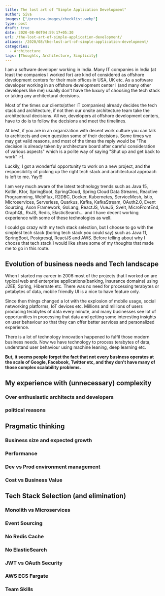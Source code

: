 ```yaml
---
title: The lost art of "Simple Application Development"
author: Siva
images: ["/preview-images/checklist.webp"]
type: post
draft: true
date: 2020-08-06T04:59:17+05:30
url: /the-lost-art-of-simple-application-development/
aliases: /2020/08/the-lost-art-of-simple-application-development/
categories:
  - Architecture
tags: [Thoughts, Architecture, Simplicity]
---
```


I am a software developer working in India. Many IT companies in India (at least the companies I worked for) 
are kind of considered as offshore development centers for their main offices in USA, UK etc. 
As a software developer working in an offshore development center I (and many other developers like me) 
usually don't have the luxury of choosing the tech stack or taking any architectural decisions. 

Most of the times our clients(other IT companies) already decides the tech stack and architecture, 
if not then our onsite architecture team take the architectural decisions. 
All we, developers at offshore development centers, have to do is to follow the decisions and meet the timelines.

At best, if you are in an organization with decent work culture you can talk to architects and even question some of their decisions.
Some times we may get valid reasons, and most of the times the reply would be 
"The decision is already taken by architecture board after careful consideration of various aspects" which is a polite way of saying "Shut up and get back to work" :-).

Luckily, I got a wonderful opportunity to work on a new project, and the responsibility of picking up the right tech stack and architectural approach is left to me. Yay!!!

I am very much aware of the latest technology trends such as Java 15, Kotlin, Ktor, SpringBoot, SpringCloud, Spring Cloud Data Streams, Reactive Programming, WebFlux, R2DBC, Docker, Kubernetes, ServiceMesh, Istio, 
Microservices, Serverless, Quarkus, Kafka, KafkaStream, OAuth2.0, Event Sourcing, Axon Framework, GoLang,  ReactJS, VueJS, Svelt, MicroFrontEnd, GraphQL, RxJS, Redis, ElasticSearch...
and I have decent working experience with some of these technologies as well.

I could go crazy with my tech stack selection, but I choose to go with the simplest tech stack (boring tech stack you could say) such as Java 11, SpringBoot, Postgresql, ReactJS and AWS.
Before telling about why I choose that tech stack I would like share some of my thoughts that made me to go in this route.

## Evolution of business needs and Tech landscape
When I started my career in 2006 most of the projects that I worked on are typical web and enterprise applications(banking, insurance domains) using J2EE, Spring, Hibernate etc.
There was no need for processing terabytes or petabytes of data, mobile friendly UI is a nice to have feature only.

Since then things changed a lot with the explosion of mobile usage, social networking platforms, IoT devices etc.
Millions and millions of users producing terabytes of data every minute, and many businesses see lot of opportunities in 
processing that data and getting some interesting insights on user behaviour so that they can offer better services and personalized experience.

There is a lot of technology innovation happened to fulfil those modern business needs. 
Now we have technology to process terabytes of data, understand user behaviour using machine leaning, deep learning etc.

**But, it seems people forget the fact that not every business operates at the scale of Google, Facebook, Twitter etc, 
and they don't have many of those complex scalability problems.**

## My experience with (unnecessary) complexity

### Over enthusiastic architects and developers
### political reasons

## Pragmatic thinking

### Business size and expected growth
### Performance
### Dev vs Prod environment management
### Cost vs Business Value

## Tech Stack Selection (and elimination)
### Monolith vs Microservices
### Event Sourcing
### No Redis Cache
### No ElasticSearch
### JWT vs OAuth Security
### AWS ECS Fargate
### Team Skills



